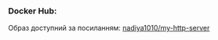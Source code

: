 ### Docker Hub:
Образ доступний за посиланням: [nadiya1010/my-http-server](https://hub.docker.com/r/nadiya1010/my-http-server)





